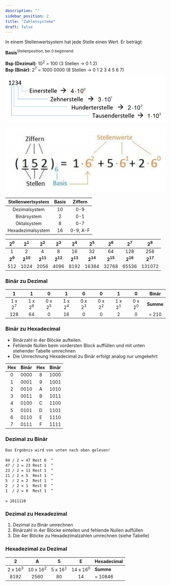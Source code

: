 ```yaml
---
description: ""
sidebar_position: 2
title: "Zahlensysteme"
draft: false
---
```

In einem Stellenwertsystem hat jede Stelle einen Wert. Er beträgt:   

**Basis**<sup>Stellenposition, bei 0 beginnend</sup>  

**Bsp (Dezimal)**: 10<sup>2</sup> = 100 (3 Stellen -> 0 1 2)  
**Bsp (Binär)**: 2<sup>7</sup> = 1000 0000 (8 Stellen -> 0 1 2 3 4 5 6 7)  

![zahlensysteme-1](./img/zahlensysteme-1.png)  

![zahlensysteme-2](./img/zahlensysteme-2.png)

| Stellenwertsystem | Basis | Ziffern  |
| :---------------: | :---: | :------: |
|   Dezimalsystem   |  10   |   0-9    |
|    Binärsystem    |   2   |   0-1    |
|    Oktalsystem    |   8   |   0-7    |
| Hexadezimalsystem |  16   | 0-9, A-F |


| 2<sup>0</sup> | 2<sup>1</sup>  | 2<sup>2</sup>  | 2<sup>3</sup>  | 2<sup>4</sup>  | 2<sup>5</sup>  | 2<sup>6</sup>  | 2<sup>7</sup>  | 2<sup>8</sup>  |
| :-----------: | :------------: | :------------: | :------------: | :------------: | :------------: | :------------: | :------------: | :------------: |
|       1       |       2        |       4        |       8        |       16       |       32       |       64       |      128       |      256       |
| **2<sup>9</sup>** | **2<sup>10</sup>** | **2<sup>11</sup>** | **2<sup>12</sup>** | **2<sup>13</sup>** | **2<sup>14</sup>** | **2<sup>15</sup>** | **2<sup>16</sup>** | **2<sup>17</sup>** |
|      512      |      1024      |      2056      |      4096      |      8192      |     16384      |     32768      |     65536      |     131072     |

### Binär zu Dezimal

|         1         |         1         |         0         |         1         |         0         |         0         |         1         |         0         |   Binär   |
| :---------------: | :---------------: | :---------------: | :---------------: | :---------------: | :---------------: | :---------------: | :---------------: | :-------: |
| 1 x 2<sup>7</sup> | 1 x 2<sup>6</sup> | 0 x 2<sup>5</sup> | 1 x 2<sup>4</sup> | 0 x 2<sup>3</sup> | 0 x 2<sup>2</sup> | 1 x 2<sup>1</sup> | 0 x 2<sup>0</sup> | **Summe** |
|        128        |        64         |         0         |        16         |         0         |         0         |         2         |         0         |   = 210   |
### Binär zu Hexadecimal

- Binärzahl in 4er Blöcke aufteilen.
- Fehlende Nullen beim vordersten Block auffüllen und mit unten stehender Tabelle umrechnen
- Die Umrechnung Hexadecimal zu Binär erfolgt analog nur umgekehrt

| Hex | Binär | Hex | Binär |
| :-: | :---: | :-: | :---: |
|  0  | 0000  |  8  | 1000  |
|  1  | 0001  |  9  | 1001  |
|  2  | 0010  |  A  | 1010  |
|  3  | 0011  |  B  | 1011  |
|  4  | 0100  |  C  | 1100  |
|  5  | 0101  |  D  | 1101  |
|  6  | 0110  |  E  | 1110  |
|  7  | 0111  |  F  | 1111  |
### Dezimal zu Binär
```
Das Ergebnis wird von unten nach oben gelesen!

94 / 2 = 47 Rest 0  ^
47 / 2 = 23 Rest 1  ^
23 / 2 = 11 Rest 1  ^
11 / 2 = 5  Rest 1  ^
5  / 2 = 2  Rest 1  ^
2  / 2 = 1  Rest 0  ^
1  / 2 = 0  Rest 1  ^

= 1011110
```

### Dezimal zu Hexadezimal

1. Dezimal zu Binär umrechnen
2. Binärzahl in 4er Blöcke einteilen und fehlende Nullen auffüllen
3. Die 4er Blöcke zu Hexadezimalzahlen umrechnen (siehe Tabelle)

### Hexadezimal zu Dezimal

|         2          |          A          |         5          |          E          | Hexadecimal |
| :----------------: | :-----------------: | :----------------: | :-----------------: | :---------- |
| 2 x 16<sup>3</sup> | 10 x 16<sup>2</sup> | 5 x 16<sup>1</sup> | 14 x 16<sup>0</sup> | **Summe**   |
|        8192        |        2560         |         80         |         14          | = 10846     |


